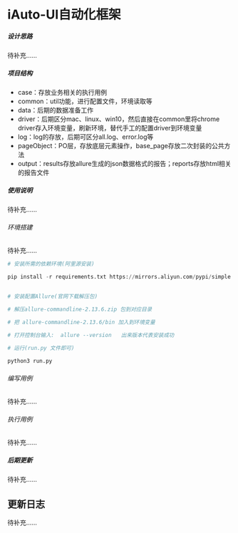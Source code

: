 # iAuto-UI自动化框架

##### 设计思路

待补充……

##### 项目结构

- case：存放业务相关的执行用例
- common：util功能，进行配置文件，环境读取等
- data：后期的数据准备工作
- driver：后期区分mac、linux、win10，然后直接在common里将chrome driver存入环境变量，刷新环境，替代手工的配置driver到环境变量
- log：log的存放，后期可区分all.log、error.log等
- pageObject：PO层，存放底层元素操作，base_page存放二次封装的公共方法
- output：results存放allure生成的json数据格式的报告；reports存放html相关的报告文件

##### 使用说明

待补充……

###### 环境搭建

待补充……

```python
# 安装所需的依赖环境(阿里源安装)

pip install -r requirements.txt https://mirrors.aliyun.com/pypi/simple  

    
# 安装配置Allure(官网下载解压包)

# 解压allure-commandline-2.13.6.zip 包到对应目录

# 把 allure-commandline-2.13.6/bin 加入到环境变量

# 打开控制台输入:  allure --version   出来版本代表安装成功
    
# 运行(run.py 文件即可)

python3 run.py
```

###### 编写用例

待补充……

###### 执行用例

待补充……

##### 后期更新

待补充……


## 更新日志

待补充……